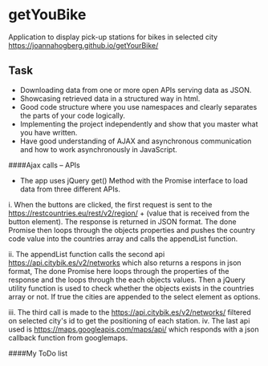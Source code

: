 # getYouBike

Application to display pick-up stations for bikes in selected city https://joannahogberg.github.io/getYourBike/

## Task
- Downloading data from one or more open APIs serving data as JSON.
- Showcasing retrieved data in a structured way in html.
- Good code structure where you use namespaces and clearly separates the parts of your code logically.
- Implementing the project independently and show that you master what you have written.
- Have good understanding of AJAX and asynchronous communication and how to work asynchronously in JavaScript.

####Ajax calls – APIs
-	The app uses jQuery get() Method with the Promise interface to load data from three different APIs.

i. When the buttons are clicked, the first request is sent to the https://restcountries.eu/rest/v2/region/ + (value that is received from the button element). The response is returned in JSON format. The done Promise then loops through the objects properties and pushes the country code value into the countries array and calls the appendList function.

ii. The appendList function calls the second api https://api.citybik.es/v2/networks which also returns a respons in json format, The done Promise here loops through the properties of the response and the loops through the each objects values. Then a jQuery utility function is used to check whether the objects exists in the countries array or not. If true the cities are appended to the select element as options.

iii. The third call is made to the  https://api.citybik.es/v2/networks/ filtered on selected city's id to get the positioning of each station.
iv. The last api used is https://maps.googleapis.com/maps/api/ which responds with a json callback function from googlemaps. 



####My ToDo list 
